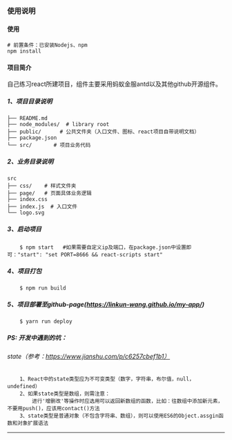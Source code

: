 ### 使用说明

#### 使用
    # 前置条件：已安装Nodejs、npm
	npm install

#### 项目简介

自己练习react所建项目，组件主要采用蚂蚁金服antd以及其他github开源组件。

##### 1、项目目录说明

	├── README.md  
	├── node_modules/  # library root
	├── public/      # 公共文件夹（入口文件、图标、react项目自带说明文档）
	├── package.json
	└── src/       # 项目业务代码

##### 2、业务目录说明

    src
	├── css/    # 样式文件夹
	├── page/   # 页面具体业务逻辑
	├── index.css  
	├── index.js  # 入口文件 
	└── logo.svg 

##### 3、启动项目

        $ npm start   #如果需要自定义ip及端口，在package.json中设置即可："start": "set PORT=8666 && react-scripts start"


##### 4、项目打包
        $ npm run build
        
##### 5、项目部署至github-page(https://linkun-wang.github.io/my-app/)
        $ yarn run deploy

##### PS: 开发中遇到的坑：
###### state（参考：https://www.jianshu.com/p/c6257cbef1b1）
        1、React中的state类型应为不可变类型（数字，字符串，布尔值，null， undefined）
        2、如果state类型是数组，则需注意：
            进行'增删改'等操作时应选用可以返回新数组的函数，比如：往数组中添加新元素，不要用push()，应该用contact()方法
        3、state类型是普通对象（不包含字符串、数组），则可以使用ES6的Object.assgin函数和对象扩展语法    
-------------------


